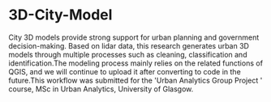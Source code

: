 # 3D-City-Model
City 3D models provide strong support for urban planning and government decision-making. Based on lidar data, this research generates urban 3D models through multiple processes such as cleaning, classification and identification.The modeling process mainly relies on the related functions of QGIS, and we will continue to upload it after converting to code in the future.This workflow was submitted for the 'Urban Analytics Group Project ' course, MSc in Urban Analytics, University of Glasgow.

